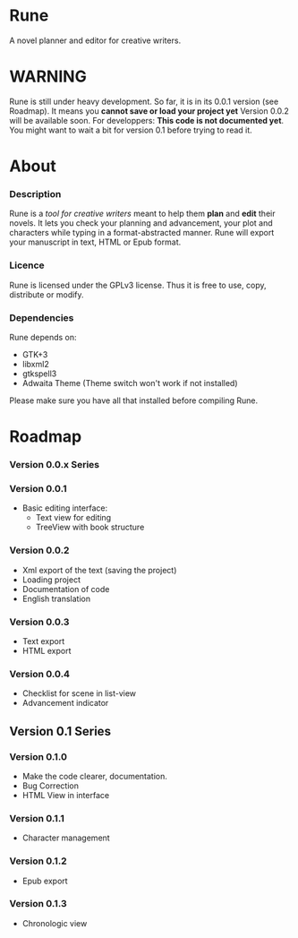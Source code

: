 Rune
====

A novel planner and editor for creative writers.

# WARNING

Rune is still under heavy development. So far, it is in its 0.0.1 version (see Roadmap). It means you **cannot save or load your project yet** Version 0.0.2 will  be available soon.
For developpers: **This code is not documented yet**. You might want to wait a bit for version 0.1 before trying to read it.

# About

### Description
Rune is a *tool for creative writers* meant to help them **plan** and **edit** their novels. 
It lets you check your planning and advancement, your plot and characters while typing in a format-abstracted manner. Rune will export your manuscript in text, HTML or Epub format.

### Licence
Rune is licensed under the GPLv3 license. Thus it is free to use, copy, distribute or modify.

### Dependencies

Rune depends on: 
* GTK+3
* libxml2
* gtkspell3
* Adwaita Theme (Theme switch won't work if not installed)

Please make sure you have all that installed before compiling Rune.

# Roadmap

### Version 0.0.x Series

### Version 0.0.1
* Basic editing interface:
    * Text view for editing
    * TreeView with book structure
    
### Version 0.0.2
* Xml export of the text (saving the project)
* Loading project
* Documentation of code
* English translation

### Version 0.0.3
* Text export
* HTML export

### Version 0.0.4
* Checklist for scene in list-view
* Advancement indicator

## Version 0.1 Series

### Version 0.1.0
* Make the code clearer, documentation.
* Bug Correction
* HTML View in interface

### Version 0.1.1
* Character management

### Version 0.1.2
* Epub export

### Version 0.1.3
* Chronologic view 
